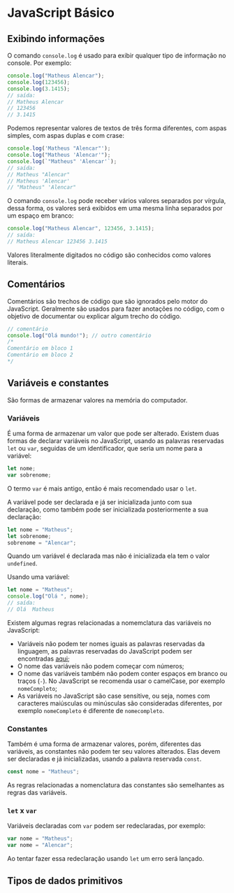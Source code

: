 # JavaScript Básico

## Exibindo informações

O comando `console.log` é usado para exibir qualquer tipo de informação no console. Por exemplo:

```js
console.log("Matheus Alencar");
console.log(123456);
console.log(3.1415);
// saída:
// Matheus Alencar
// 123456
// 3.1415
```

Podemos representar valores de textos de três forma diferentes, com aspas simples, com aspas duplas e com crase:

```js
console.log('Matheus "Alencar"');
console.log("Matheus 'Alencar'");
console.log(`"Matheus" 'Alencar'`);
// saída:
// Matheus "Alencar"
// Matheus 'Alencar'
// "Matheus" 'Alencar"
```

O comando `console.log` pode receber vários valores separados por vírgula, dessa forma, os valores será exibidos em uma mesma linha separados por um espaço em branco:

```js
console.log("Matheus Alencar", 123456, 3.1415);
// saída:
// Matheus Alencar 123456 3.1415
```

Valores literalmente digitados no código são conhecidos como valores literais.

## Comentários

Comentários são trechos de código que são ignorados pelo motor do JavaScript. Geralmente são usados para fazer anotações no código, com o objetivo de documentar ou explicar algum trecho do código.

```js
// comentário
console.log("Olá mundo!"); // outro comentário
/*
Comentário em bloco 1
Comentário em bloco 2
*/
```

## Variáveis e constantes

São formas de armazenar valores na memória do computador.

### Variáveis

É uma forma de armazenar um valor que pode ser alterado. Existem duas formas de declarar variáveis no JavaScript, usando as palavras reservadas `let` ou `var`, seguidas de um identificador, que seria um nome para a variável:

```js
let nome;
var sobrenome;
```

O termo `var` é mais antigo, então é mais recomendado usar o `let`.

A variável pode ser declarada e já ser inicializada junto com sua declaração, como também pode ser inicializada posteriormente a sua declaração:

```js
let nome = "Matheus";
let sobrenome;
sobrenome = "Alencar";
```

Quando um variável é declarada mas não é inicializada ela tem o valor `undefined`.

Usando uma variável:

```js
let nome = "Matheus";
console.log("Olá ", nome);
// saída:
// Olá  Matheus
```

Existem algumas regras relacionadas a nomemclatura das variáveis no JavaScript:

- Variáveis não podem ter nomes iguais as palavras reservadas da linguagem, as palavras reservadas do JavaScript podem ser encontradas [aqui](https://developer.mozilla.org/pt-BR/docs/Web/JavaScript/Reference/Lexical_grammar#palavras-chave);
- O nome das variáveis não podem começar com números;
- O nome das variáveis também não podem conter espaços em branco ou traços (`-`). No JavaScript se recomenda usar o camelCase, por exemplo `nomeCompleto`;
- As variáveis no JavaScript são case sensitive, ou seja, nomes com caracteres maiúsculas ou minúsculas são consideradas diferentes, por exemplo `nomeCompleto` é diferente de `nomecompleto`.

### Constantes

Também é uma forma de armazenar valores, porém, diferentes das variáveis, as constantes não podem ter seu valores alterados. Elas devem ser declaradas e já inicializadas, usando a palavra reservada `const`.

```js
const nome = "Matheus";
```

As regras relacionadas a nomenclatura das constantes são semelhantes as regras das variáveis.

### `let` x `var`

Variáveis declaradas com `var` podem ser redeclaradas, por exemplo:

```js
var nome = "Matheus";
var nome = "Alencar";
```

Ao tentar fazer essa redeclaração usando `let` um erro será lançado.

## Tipos de dados primitivos
